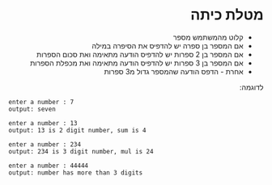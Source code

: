 <div dir="rtl">

# מטלת כיתה
* קלוט מהמשתמש מספר
* אם המספר בן ספרה יש להדפיס את הסיפרה במילה
* אם המספר בן 2 ספרות יש להדפיס הודעה מתאימה ואת סכום הספרות
* אם המספר בן 3 ספרות יש להדפיס הודעה מתאימה ואת מכפלת הספרות
* אחרת - הדפס הודעה שהמספר גדול מ3 ספרות


לדוגמה:
</div>


```
enter a number : 7
output: seven
```

```
enter a number : 13
output: 13 is 2 digit number, sum is 4
```

```
enter a number : 234
output: 234 is 3 digit number, mul is 24
```

```
enter a number : 44444
output: number has more than 3 digits
```

